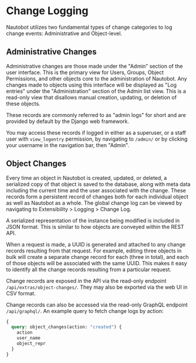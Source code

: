 # Change Logging

Nautobot utilizes two fundamental types of change categories to log change events: Administrative and Object-level.

## Administrative Changes

Administrative changes are those made under the "Admin" section of the user interface. This is the primary view for Users, Groups, Object Permissions, and other objects core to the administration of Nautobot. Any changes made to objects using this interface will be displayed as "Log entries" under the "Administration" section of the Admin list view. This is a read-only view that disallows manual creation, updating, or deletion of these objects.

These records are commonly referred to as "admin logs" for short and are provided by default by the Django web framework.  

You may access these records if logged in either as a superuser, or a staff user with `view_logentry` permission, by navigating to `/admin/` or by clicking your username in the navigation bar, then "Admin".

## Object Changes

Every time an object in Nautobot is created, updated, or deleted, a serialized copy of that object is saved to the database, along with meta data including the current time and the user associated with the change. These records form a persistent record of changes both for each individual object as well as Nautobot as a whole. The global change log can be viewed by navigating to Extensibility > Logging > Change Log.

A serialized representation of the instance being modified is included in JSON format. This is similar to how objects are conveyed within the REST API.

When a request is made, a UUID is generated and attached to any change records resulting from that request. For example, editing three objects in bulk will create a separate change record for each  (three in total), and each of those objects will be associated with the same UUID. This makes it easy to identify all the change records resulting from a particular request.

Change records are exposed in the API via the read-only endpoint `/api/extras/object-changes/`. They may also be exported via the web UI in CSV format.

Change records can also be accessed via the read-only GraphQL endpoint `/api/graphql/`. An example query to fetch change logs by action:

```graphql
{ 
  query: object_changes(action: "created") {
    action
    user_name
    object_repr
  }
}
```
